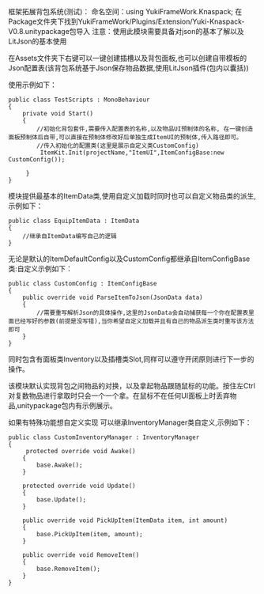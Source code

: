 框架拓展背包系统(测试)：
命名空间：using YukiFrameWork.Knaspack;
在Package文件夹下找到YukiFrameWork/Plugins/Extension/Yuki-Knaspack-V0.8.unitypackage包导入 注意：使用此模块需要具备对json的基本了解以及LitJson的基本使用

在Assets文件夹下右键可以一键创建插槽以及背包面板,也可以创建自带模板的Json配置表(该背包系统基于Json保存物品数据,使用LitJson插件(包内以囊括))

使用示例如下：
```
public class TestScripts : MonoBehaviour
{
    private void Start()
    {
        //初始化背包套件,需要传入配置表的名称,以及物品UI预制体的名称, 在一键创造面板预制体后自带,可以直接在预制体修改好后单独生成ItemUI的预制体,传入路径即可。
        //传入初始化的配置类(这里是展示自定义类CustomConfig)
         ItemKit.Init(projectName,"ItemUI",ItemConfigBase:new CustomConfig());

     }
}
```
模块提供最基本的ItemData类,使用自定义加载时同时也可以自定义物品类的派生,示例如下：
```
public class EquipItemData : ItemData
{
    //继承自ItemData编写自己的逻辑
}
```
无论是默认的ItemDefaultConfig以及CustomConfig都继承自ItemConfigBase类:自定义示例如下：
```
public class CustomConfig : ItemConfigBase
{
    public override void ParseItemToJson(JsonData data)
    {
        //需要重写解析Json的具体操作,这里的JsonData会自动捕获每一个你在配置表里面已经写好的参数(前提是没写错),当你希望自定义加载并且有自己的物品派生类时重写该方法即可
    }
}
```
同时包含有面板类Inventory以及插槽类Slot,同样可以遵守开闭原则进行下一步的操作。

该模块默认实现背包之间物品的对换，以及拿起物品跟随鼠标的功能。按住左Ctrl对复数物品进行拿取时只会一个一个拿。在鼠标不在任何UI面板上时丢弃物品,unitypackage包内有示例展示。

如果有特殊功能想自定义实现 可以继承InventoryManager类自定义,示例如下：
```
public class CustomInventoryManager : InventoryManager
{
     protected override void Awake()
    {
        base.Awake();
    }

    protected override void Update()
    {
        base.Update();
    }

    public override void PickUpItem(ItemData item, int amount)
    {
        base.PickUpItem(item, amount);
    }

    public override void RemoveItem()
    {
        base.RemoveItem();
    }
}
```


	
